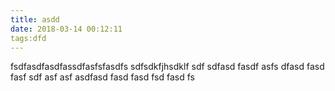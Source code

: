 ```yaml
---
title: asdd
date: 2018-03-14 00:12:11
tags:dfd 
---
```

fsdfasdfasdfassdfasfsfasdfs
sdfsdkfjhsdklf 
sdf
sdfasd
fasdf
asfs
dfasd
fasd
fasf
sdf
asf
asf
asdfasd
fasd
fasd
fsd
fasd
fs
